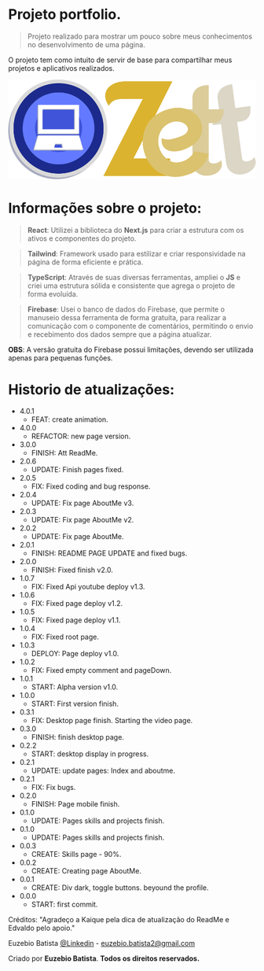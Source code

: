 # Projeto portfolio.

> Projeto realizado para mostrar um pouco sobre meus conhecimentos no desenvolvimento de uma página.

O projeto tem como intuito de servir de base para compartilhar meus projetos e aplicativos realizados.

![](./public/LogoProjeto.png)

# Informações sobre o projeto:

> **React**: Utilizei a biblioteca do **Next.js** para criar a estrutura com os ativos e componentes do projeto.

> **Tailwind**: Framework usado para estilizar e criar responsividade na página de forma eficiente e prática.

> **TypeScript**: Através de suas diversas ferramentas, ampliei o **JS** e criei uma estrutura sólida e consistente que agrega o projeto de forma evoluída.

> **Firebase**: Usei o banco de dados do Firebase, que permite o manuseio dessa ferramenta de forma gratuita, para realizar a comunicação com o componente de comentários, permitindo o envio e recebimento dos dados sempre que a página atualizar.

**OBS**: A versão gratuita do Firebase possui limitações, devendo ser utilizada apenas para pequenas funções.

# Historio de atualizações:

* 4.0.1
    * FEAT: create animation.
* 4.0.0
    * REFACTOR: new page version.
* 3.0.0
    * FINISH: Att ReadMe.
* 2.0.6
    * UPDATE: Finish pages fixed.
* 2.0.5
    * FIX: Fixed coding and bug response.
* 2.0.4
    * UPDATE: Fix page AboutMe v3.
* 2.0.3
    * UPDATE: Fix page AboutMe v2.
* 2.0.2
    * UPDATE: Fix page AboutMe.
* 2.0.1
    * FINISH: README PAGE UPDATE and fixed bugs.
* 2.0.0
    * FINISH: Fixed finish v2.0.
* 1.0.7
    * FIX: Fixed Api youtube deploy v1.3.
* 1.0.6
    * FIX: Fixed page deploy v1.2.
* 1.0.5
    * FIX: Fixed page deploy v1.1.
* 1.0.4
    * FIX: Fixed root page.
* 1.0.3
    * DEPLOY: Page deploy v1.0.
* 1.0.2
    * FIX: Fixed empty comment and pageDown.
* 1.0.1
    * START: Alpha version v1.0.
* 1.0.0
    * START: First version finish.
* 0.3.1
    * FIX: Desktop page finish. Starting the video page.
* 0.3.0
    * FINISH: finish desktop page.
* 0.2.2
    * START: desktop display in progress.
* 0.2.1
    * UPDATE: update pages: Index and aboutme.
* 0.2.1
    * FIX: Fix bugs.
* 0.2.0
    * FINISH: Page mobile finish.
* 0.1.0
    * UPDATE: Pages skills and projects finish.
* 0.1.0
    * UPDATE: Pages skills and projects finish.
* 0.0.3
    * CREATE: Skills page - 90%.
* 0.0.2
    * CREATE: Creating page AboutMe.
* 0.0.1
    * CREATE: Div dark, toggle buttons. beyound the profile.
* 0.0.0
    * START: first commit.

Créditos: "Agradeço a Kaique pela dica de atualização do ReadMe e Edvaldo pelo apoio."

Euzebio Batista [@Linkedin](https://www.linkedin.com/in/euzebio-batista) - euzebio.batista2@gmail.com

Criado por **Euzebio Batista**.
**Todos os direitos reservados.**